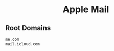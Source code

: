 


<h1 align="center">Apple Mail</h1>  


## Root Domains


```html
me.com
mail.icloud.com
```  

<br>
